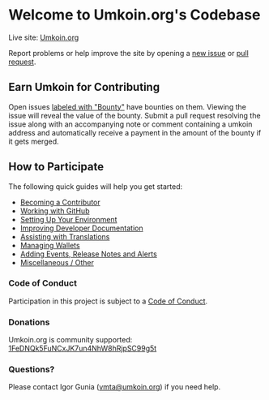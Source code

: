 # Welcome to Umkoin.org's Codebase

Live site: [Umkoin.org](https://umkoin.org)

Report problems or help improve the site by opening a [new issue](https://github.com/umkoin/umkoin.org/issues/new) or [pull request](https://github.com/umkoin/umkoin.org/compare).

## Earn Umkoin for Contributing
Open issues [labeled with "Bounty"](https://github.com/umkoin/umkoin.org/labels/Bounty)
have bounties on them. Viewing the issue will reveal the value of the bounty.
Submit a pull request resolving the issue along with an accompanying note or
comment containing a umkoin address and automatically receive a payment in the
amount of the bounty if it gets merged.

## How to Participate
The following quick guides will help you get started:

+ [Becoming a Contributor](https://github.com/umkoin/umkoin.org/blob/master/docs/become-a-contributor.md)
+ [Working with GitHub](https://github.com/umkoin/umkoin.org/blob/master/docs/working-with-github.md)
+ [Setting Up Your Environment](https://github.com/umkoin/umkoin.org/blob/master/docs/setting-up-your-environment.md)
+ [Improving Developer Documentation](https://github.com/umkoin/umkoin.org/blob/master/docs/contributing-to-developer-documentation.md)
+ [Assisting with Translations](https://github.com/umkoin/umkoin.org/blob/master/docs/assisting-with-translations.md)
+ [Managing Wallets](https://github.com/umkoin/umkoin.org/blob/master/docs/managing-wallets.md)
+ [Adding Events, Release Notes and Alerts](https://github.com/umkoin/umkoin.org/blob/master/docs/adding-events-release-notes-and-alerts.md)
+ [Miscellaneous / Other](https://github.com/umkoin/umkoin.org/blob/master/docs/miscellaneous.md)

### Code of Conduct
Participation in this project is subject to a [Code of Conduct](https://github.com/umkoin/umkoin.org/blob/master/CODE_OF_CONDUCT.md).

### Donations
Umkoin.org is community supported: [1FeDNQk5FuNCxJK7un4NhW8hRjpSC99g5t](umkoin:1FeDNQk5FuNCxJK7un4NhW8hRjpSC99g5t)

### Questions?
Please contact Igor Gunia ([vmta@umkoin.org](mailto:vmta@umkoin.org)) if you need help.
